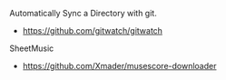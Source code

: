 Automatically Sync a Directory with git.
- https://github.com/gitwatch/gitwatch

SheetMusic
- https://github.com/Xmader/musescore-downloader
